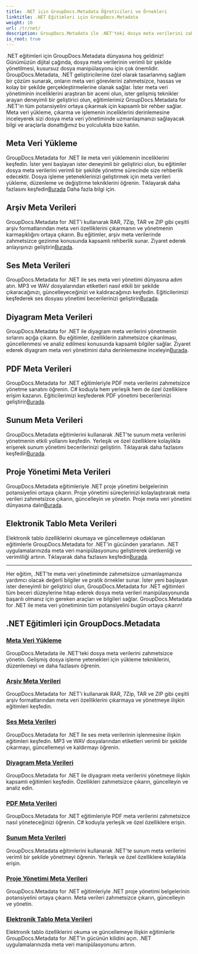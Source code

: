 ```yaml
---
title: .NET için GroupDocs.Metadata Öğreticileri ve Örnekleri
linktitle: .NET Eğitimleri için GroupDocs.Metadata
weight: 10
url: /tr/net/
description: GroupDocs.Metadata ile .NET'teki dosya meta verilerini zahmetsizce yönetin. Gelişmiş dosya işleme yetenekleri için yükleme tekniklerini, düzenlemeyi ve daha fazlasını öğrenin.
is_root: true
---
```

.NET eğitimleri için GroupDocs.Metadata dünyasına hoş geldiniz! Günümüzün dijital çağında, dosya meta verilerinin verimli bir şekilde yönetilmesi, kusursuz dosya manipülasyonu için çok önemlidir. GroupDocs.Metadata, .NET geliştiricilerine özel olarak tasarlanmış sağlam bir çözüm sunarak, onların meta veri görevlerini zahmetsizce, hassas ve kolay bir şekilde gerçekleştirmelerine olanak sağlar. İster meta veri yönetiminin inceliklerini araştıran bir acemi olun, ister gelişmiş teknikler arayan deneyimli bir geliştirici olun, eğitimlerimiz GroupDocs.Metadata for .NET'in tüm potansiyelini ortaya çıkarmak için kapsamlı bir rehber sağlar. Meta veri yükleme, çıkarma ve işlemenin inceliklerini derinlemesine inceleyerek sizi dosya meta veri yönetiminde uzmanlaşmanızı sağlayacak bilgi ve araçlarla donattığımız bu yolculukta bize katılın.

## Meta Veri Yükleme  
GroupDocs.Metadata for .NET ile meta veri yüklemenin inceliklerini keşfedin. İster yeni başlayan ister deneyimli bir geliştirici olun, bu eğitimler dosya meta verilerini verimli bir şekilde yönetme sürecinde size rehberlik edecektir. Dosya işleme yeteneklerinizi geliştirmek için meta verileri yükleme, düzenleme ve değiştirme tekniklerini öğrenin. Tıklayarak daha fazlasını keşfedin[Burada](./metadata-loading/) Daha fazla bilgi için.

## Arşiv Meta Verileri  
 GroupDocs.Metadata for .NET'i kullanarak RAR, 7Zip, TAR ve ZIP gibi çeşitli arşiv formatlarından meta veri özelliklerini çıkarmanın ve yönetmenin karmaşıklığını ortaya çıkarın. Bu eğitimler, arşiv meta verilerinde zahmetsizce gezinme konusunda kapsamlı rehberlik sunar. Ziyaret ederek anlayışınızı geliştirin[Burada](./archive-metadata/).

## Ses Meta Verileri  
 GroupDocs.Metadata for .NET ile ses meta veri yönetimi dünyasına adım atın. MP3 ve WAV dosyalarından etiketleri nasıl etkili bir şekilde çıkaracağınızı, güncelleyeceğinizi ve kaldıracağınızı keşfedin. Eğiticilerimizi keşfederek ses dosyası yönetimi becerilerinizi geliştirin[Burada](./audio-metadata/).

## Diyagram Meta Verileri  
GroupDocs.Metadata for .NET ile diyagram meta verilerini yönetmenin sırlarını açığa çıkarın. Bu eğitimler, özelliklerin zahmetsizce çıkarılması, güncellenmesi ve analiz edilmesi konusunda kapsamlı bilgiler sağlar. Ziyaret ederek diyagram meta veri yönetimini daha derinlemesine inceleyin[Burada](./diagram-metadata/).

## PDF Meta Verileri  
 GroupDocs.Metadata for .NET eğitimleriyle PDF meta verilerini zahmetsizce yönetme sanatını öğrenin. C# koduyla hem yerleşik hem de özel özelliklere erişim kazanın. Eğiticilerimizi keşfederek PDF yönetimi becerilerinizi geliştirin[Burada](./pdf-metadata/).

## Sunum Meta Verileri  
 GroupDocs.Metadata eğitimlerini kullanarak .NET'te sunum meta verilerini yönetmenin etkili yollarını keşfedin. Yerleşik ve özel özelliklere kolaylıkla erişerek sunum yönetimi becerilerinizi geliştirin. Tıklayarak daha fazlasını keşfedin[Burada](./presentation-metadata/).

## Proje Yönetimi Meta Verileri  
 GroupDocs.Metadata eğitimleriyle .NET proje yönetimi belgelerinin potansiyelini ortaya çıkarın. Proje yönetimi süreçlerinizi kolaylaştırarak meta verileri zahmetsizce çıkarın, güncelleyin ve yönetin. Proje meta veri yönetimi dünyasına dalın[Burada](./project-management-metadata/).

## Elektronik Tablo Meta Verileri  
Elektronik tablo özelliklerini okumaya ve güncellemeye odaklanan eğitimlerle GroupDocs.Metadata for .NET'in gücünden yararlanın. .NET uygulamalarınızda meta veri manipülasyonunu geliştirerek üretkenliği ve verimliliği artırın. Tıklayarak daha fazlasını keşfedin[Burada](./spreadsheet-metadata/).

----
Her eğitim, .NET'te meta veri yönetiminde zahmetsizce uzmanlaşmanıza yardımcı olacak değerli bilgiler ve pratik örnekler sunar. İster yeni başlayan ister deneyimli bir geliştirici olun, GroupDocs.Metadata for .NET eğitimleri tüm beceri düzeylerine hitap ederek dosya meta verileri manipülasyonunda başarılı olmanız için gereken araçları ve bilgileri sağlar. GroupDocs.Metadata for .NET ile meta veri yönetiminin tüm potansiyelini bugün ortaya çıkarın! 

## .NET Eğitimleri için GroupDocs.Metadata
### [Meta Veri Yükleme](./metadata-loading/)
GroupDocs.Metadata ile .NET'teki dosya meta verilerini zahmetsizce yönetin. Gelişmiş dosya işleme yetenekleri için yükleme tekniklerini, düzenlemeyi ve daha fazlasını öğrenin.
### [Arşiv Meta Verileri](./archive-metadata/)
GroupDocs.Metadata for .NET'i kullanarak RAR, 7Zip, TAR ve ZIP gibi çeşitli arşiv formatlarından meta veri özelliklerini çıkarmaya ve yönetmeye ilişkin eğitimleri keşfedin.
### [Ses Meta Verileri](./audio-metadata/)
GroupDocs.Metadata for .NET ile ses meta verilerinin işlenmesine ilişkin eğitimleri keşfedin. MP3 ve WAV dosyalarından etiketleri verimli bir şekilde çıkarmayı, güncellemeyi ve kaldırmayı öğrenin.
### [Diyagram Meta Verileri](./diagram-metadata/)
GroupDocs.Metadata for .NET ile diyagram meta verilerini yönetmeye ilişkin kapsamlı eğitimleri keşfedin. Özellikleri zahmetsizce çıkarın, güncelleyin ve analiz edin.
### [PDF Meta Verileri](./pdf-metadata/)
GroupDocs.Metadata for .NET eğitimleriyle PDF meta verilerini zahmetsizce nasıl yöneteceğinizi öğrenin. C# koduyla yerleşik ve özel özelliklere erişin.
### [Sunum Meta Verileri](./presentation-metadata/)
GroupDocs.Metadata eğitimlerini kullanarak .NET'te sunum meta verilerini verimli bir şekilde yönetmeyi öğrenin. Yerleşik ve özel özelliklere kolaylıkla erişin.
### [Proje Yönetimi Meta Verileri](./project-management-metadata/)
GroupDocs.Metadata for .NET eğitimleriyle .NET proje yönetimi belgelerinin potansiyelini ortaya çıkarın. Meta verileri zahmetsizce çıkarın, güncelleyin ve yönetin.
### [Elektronik Tablo Meta Verileri](./spreadsheet-metadata/)
Elektronik tablo özelliklerini okuma ve güncellemeye ilişkin eğitimlerle GroupDocs.Metadata for .NET'in gücünün kilidini açın. .NET uygulamalarınızda meta veri manipülasyonunu artırın.